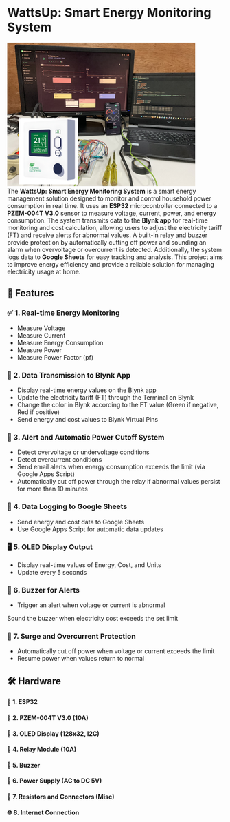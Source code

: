 # WattsUp: Smart Energy Monitoring System
![header](img/img-1.png) 
<br>
The **WattsUp: Smart Energy Monitoring System** is a smart energy management solution designed to monitor and control household power consumption in real time. It uses an **ESP32** microcontroller connected to a **PZEM-004T V3.0** sensor to measure voltage, current, power, and energy consumption. The system transmits data to the **Blynk app** for real-time monitoring and cost calculation, allowing users to adjust the electricity tariff (FT) and receive alerts for abnormal values. A built-in relay and buzzer provide protection by automatically cutting off power and sounding an alarm when overvoltage or overcurrent is detected. Additionally, the system logs data to **Google Sheets** for easy tracking and analysis. This project aims to improve energy efficiency and provide a reliable solution for managing electricity usage at home.


## 🌟 Features
### ✅ 1. Real-time Energy Monitoring
- Measure Voltage
- Measure Current
- Measure Energy Consumption
- Measure Power
- Measure Power Factor (pf)

### 📲 2. Data Transmission to Blynk App
- Display real-time energy values on the Blynk app
- Update the electricity tariff (FT) through the Terminal on Blynk
- Change the color in Blynk according to the FT value (Green if negative, Red if positive)
- Send energy and cost values to Blynk Virtual Pins

### 📧 3. Alert and Automatic Power Cutoff System
- Detect overvoltage or undervoltage conditions
- Detect overcurrent conditions
- Send email alerts when energy consumption exceeds the limit (via Google Apps Script)
- Automatically cut off power through the relay if abnormal values persist for more than 10 minutes

### 💾 4. Data Logging to Google Sheets
- Send energy and cost data to Google Sheets
- Use Google Apps Script for automatic data updates

### 🖥️ 5. OLED Display Output
- Display real-time values of Energy, Cost, and Units
- Update every 5 seconds

### 🚨 6. Buzzer for Alerts
- Trigger an alert when voltage or current is abnormal

Sound the buzzer when electricity cost exceeds the set limit

### 🔋 7. Surge and Overcurrent Protection
- Automatically cut off power when voltage or current exceeds the limit
- Resume power when values return to normal



## 🛠️ Hardware
#### 🔹 1. ESP32
#### 🔹 2. PZEM-004T V3.0 (10A)
#### 🔹 3. OLED Display (128x32, I2C)
#### 🔹 4. Relay Module (10A)
#### 🔹 5. Buzzer
#### 🔹 6. Power Supply (AC to DC 5V)
#### 🔹 7. Resistors and Connectors (Misc)
#### 🌐 8. Internet Connection

